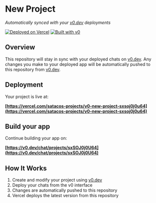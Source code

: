 # New Project

*Automatically synced with your [v0.dev](https://v0.dev) deployments*

[![Deployed on Vercel](https://img.shields.io/badge/Deployed%20on-Vercel-black?style=for-the-badge&logo=vercel)](https://vercel.com/satacos-projects/v0-new-project-sxsoj0j0u64)
[![Built with v0](https://img.shields.io/badge/Built%20with-v0.dev-black?style=for-the-badge)](https://v0.dev/chat/projects/sxSOJ0j0U64)

## Overview

This repository will stay in sync with your deployed chats on [v0.dev](https://v0.dev).
Any changes you make to your deployed app will be automatically pushed to this repository from [v0.dev](https://v0.dev).

## Deployment

Your project is live at:

**[https://vercel.com/satacos-projects/v0-new-project-sxsoj0j0u64](https://vercel.com/satacos-projects/v0-new-project-sxsoj0j0u64)**

## Build your app

Continue building your app on:

**[https://v0.dev/chat/projects/sxSOJ0j0U64](https://v0.dev/chat/projects/sxSOJ0j0U64)**

## How It Works

1. Create and modify your project using [v0.dev](https://v0.dev)
2. Deploy your chats from the v0 interface
3. Changes are automatically pushed to this repository
4. Vercel deploys the latest version from this repository